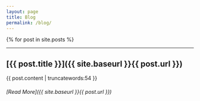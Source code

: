 ```yaml
---
layout: page
title: Blog
permalink: /blog/
---
```


{% for post in site.posts %}

<hr>

## [{{ post.title }}]({{ site.baseurl }}{{ post.url }})

{{ post.content | truncatewords:54 }}

###### [Read More]({{ site.baseurl }}{{ post.url }})
